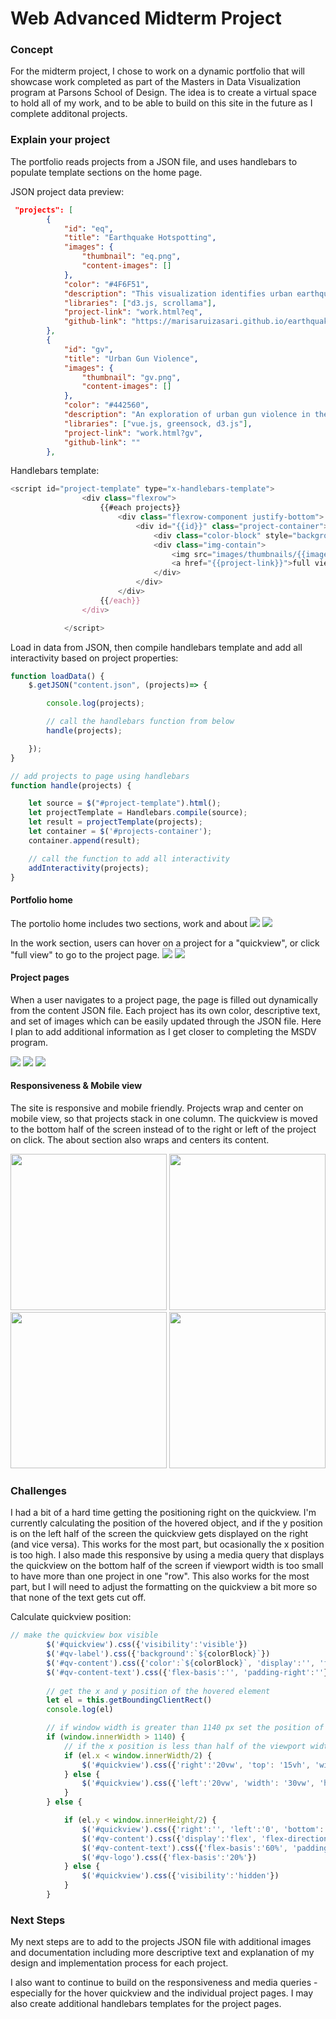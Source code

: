 # Web Advanced Midterm Project

### Concept

For the midterm project, I chose to work on a dynamic portfolio that will showcase work completed as part of the Masters in Data Visualization program at Parsons School of Design. The idea is to create a virtual space to hold all of my work, and to be able to build on this site in the future as I complete additonal projects. 

### Explain your project

The portfolio reads projects from a JSON file, and uses handlebars to populate template sections on the home page.

JSON project data preview: 
``` json
 "projects": [
        {   
            "id": "eq",
            "title": "Earthquake Hotspotting",
            "images": {
                "thumbnail": "eq.png",
                "content-images": []
            },
            "color": "#4F6F51",
            "description": "This visualization identifies urban earthquake hotspots using data from the US Geological Survey (USGS) on global seismic activity within the last 30 days.",
            "libraries": ["d3.js, scrollama"],
            "project-link": "work.html?eq",
            "github-link": "https://marisaruizasari.github.io/earthquake-hotspotting/"
        },
        {
            "id": "gv",
            "title": "Urban Gun Violence",
            "images": {
                "thumbnail": "gv.png",
                "content-images": []
            },
            "color": "#442560",
            "description": "An exploration of urban gun violence in the US. With alarming gun homicide and assault rates in the us, what can be done to support communities most impacted by gun violence?",
            "libraries": ["vue.js, greensock, d3.js"],
            "project-link": "work.html?gv",
            "github-link": ""
        },
```

Handlebars template: 
```javascript
<script id="project-template" type="x-handlebars-template">
                <div class="flexrow">
                    {{#each projects}}
                        <div class="flexrow-component justify-bottom">
                            <div id="{{id}}" class="project-container">
                                <div class="color-block" style="background: {{color}}"></div>
                                <div class="img-contain">
                                    <img src="images/thumbnails/{{images.thumbnail}}" alt="" class="project-img">
                                    <a href="{{project-link}}">full view <i class="fas fa-chevron-right"></i></a>
                                </div>
                            </div>
                        </div>
                    {{/each}}
                </div>

            </script>
```

Load in data from JSON, then compile handlebars template and add all interactivity based on project properties:
```javascript
function loadData() {
	$.getJSON("content.json", (projects)=> {

        console.log(projects);

        // call the handlebars function from below
		handle(projects);

	});
}

// add projects to page using handlebars 
function handle(projects) {

    let source = $("#project-template").html();
    let projectTemplate = Handlebars.compile(source);
    let result = projectTemplate(projects);
    let container = $('#projects-container');
    container.append(result);

    // call the function to add all interactivity
    addInteractivity(projects);
}

```

#### Portfolio home

The portolio home includes two sections, work and about
<img src="readme-images/home.png">
<img src="readme-images/about.png">

In the work section, users can hover on a project for a "quickview", or click "full view" to go to the project page.
<img src="readme-images/hover.png">
<img src="readme-images/portfolio-home.gif">

#### Project pages

When a user navigates to a project page, the page is filled out dynamically from the content JSON file. Each project has its own color, descriptive text, and set of images which can be easily updated through the JSON file. Here I plan to add additional information as I get closer to completing the MSDV program.

<img src="readme-images/eq.png">
<img src="readme-images/ap.png">
<img src="readme-images/aa.png">

#### Responsiveness & Mobile view

The site is responsive and mobile friendly. Projects wrap and center on mobile view, so that projects stack in one column. The quickview is moved to the bottom half of the screen instead of to the right or left of the project on click. The about section also wraps and centers its content.

<img src="readme-images/mobile-home.png" style="width: 250px">
<img src="readme-images/mobile-hover.png" style="width: 250px">
<img src="readme-images/mobile-project.png" style="width: 250px">
<img src="readme-images/mobile-about.png" style="width: 250px">

### Challenges

I had a bit of a hard time getting the positioning right on the quickview. I'm currently calculating the position of the hovered object, and if the y position is on the left half of the screen the quickview gets displayed on the right (and vice versa). This works for the most part, but ocasionally the x position is too high. I also made this responsive by using a media query that displays the quickview on the bottom half of the screen if viewport width is too small to have more than one project in one "row". This also works for the most part, but I will need to adjust the formatting on the quickview a bit more so that none of the text gets cut off.

Calculate quickview position: 
```javascript
// make the quickview box visible
        $('#quickview').css({'visibility':'visible'})
        $('#qv-label').css({'background':`${colorBlock}`})
        $('#qv-content').css({'color':`${colorBlock}`, 'display':'', 'flex-direction': ''})
        $('#qv-content-text').css({'flex-basis':'', 'padding-right':''})
        
        // get the x and y position of the hovered element
        let el = this.getBoundingClientRect()
        console.log(el)

        // if window width is greater than 1140 px set the position of the quickview box right or left
        if (window.innerWidth > 1140) {
            // if the x position is less than half of the viewport width, display the quickview on the right hand side, otherwise display it on the left
            if (el.x < window.innerWidth/2) {
                $('#quickview').css({'right':'20vw', 'top': '15vh', 'width': '30vw', 'height': '70vh','left': ''})
            } else {
                $('#quickview').css({'left':'20vw', 'width': '30vw', 'height': '70vh', 'right': ''})
            }
        } else {

            if (el.y < window.innerHeight/2) {
                $('#quickview').css({'right':'', 'left':'0', 'bottom':'0px', 'width':'100%', 'height':'40vh', 'top': ''})
                $('#qv-content').css({'display':'flex', 'flex-direction': 'row'})
                $('#qv-content-text').css({'flex-basis':'60%', 'padding-right':'20px'})
                $('#qv-logo').css({'flex-basis':'20%'})
            } else {
                $('#quickview').css({'visibility':'hidden'})
            }
        }
```

### Next Steps

My next steps are to add to the projects JSON file with additional images and documentation including more descriptive text and explanation of my design and implementation process for each project. 

I also want to continue to build on the responsiveness and media queries - especially for the hover quickview and the individual project pages. I may also create additional handlebars templates for the project pages.